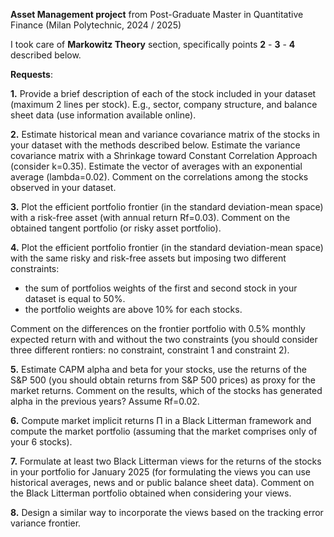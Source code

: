**Asset Management project** from Post-Graduate Master in Quantitative Finance (Milan Polytechnic, 2024 / 2025)

I took care of **Markowitz Theory** section, specifically points **2** - **3** - **4** described below.


**Requests**:

**1.** Provide a brief description of each of the stock included in your dataset (maximum 2 lines per stock). E.g., sector, company structure, and balance sheet data (use 
       information available online).

**2.** Estimate historical mean and variance covariance matrix of the stocks in your dataset with the methods described below. Estimate the variance covariance matrix with a 
       Shrinkage toward Constant Correlation Approach (consider k=0.35). Estimate the vector of averages with an exponential average (lambda=0.02). Comment on the 
       correlations among the stocks observed in your dataset.

**3.** Plot the efficient portfolio frontier (in the standard deviation-mean space) with a risk-free asset (with annual return Rf=0.03). Comment on the obtained tangent 
       portfolio (or risky asset portfolio).

**4.** Plot the efficient portfolio frontier (in the standard deviation-mean space) with the same risky and risk-free assets but imposing two different constraints:
*  the sum of portfolios weights of the first and second stock in your dataset is equal to 50%.
*  the portfolio weights are above 10% for each stocks.

Comment on the differences on the frontier portfolio with 0.5% monthly expected return with and without the two constraints (you should consider three different 
rontiers: no constraint, constraint 1 and constraint 2).

**5.** Estimate CAPM alpha and beta for your stocks, use the returns of the S&P 500 (you should obtain returns from S&P 500 prices) as proxy for the market returns. Comment 
       on the results, which of the stocks has generated alpha in the previous years? Assume Rf=0.02.

**6.** Compute market implicit returns Π in a Black Litterman framework and compute the market portfolio (assuming that the market comprises only of your 6 stocks).

**7.** Formulate at least two Black Litterman views for the returns of the stocks in your portfolio for January 2025 (for formulating the views you can use historical 
       averages, news and or public balance sheet data). Comment on the Black Litterman portfolio obtained when considering your views.

**8.** Design a similar way to incorporate the views based on the tracking error variance frontier.
